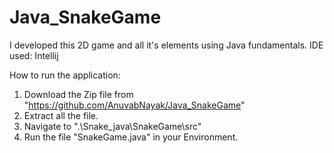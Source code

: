 # Java_SnakeGame
I developed this 2D game and all it's elements using Java fundamentals. IDE used: Intellij

How to run the application:

1. Download the Zip file from "https://github.com/AnuvabNayak/Java_SnakeGame"
2. Extract all the file.
3. Navigate to ".\Snake_java\SnakeGame\src"
4. Run the file "SnakeGame.java" in your Environment.
